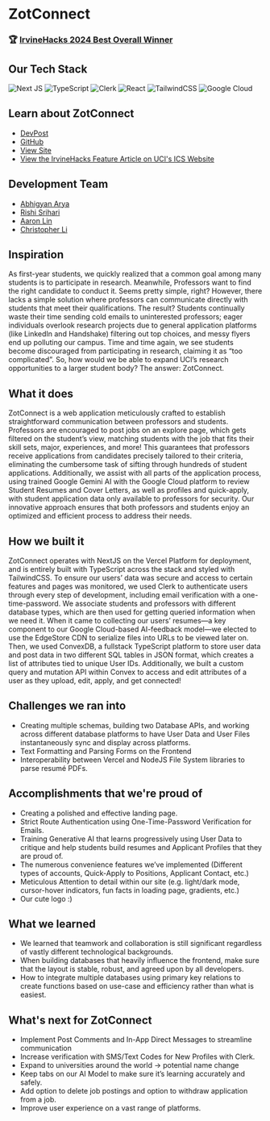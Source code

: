 # ZotConnect

### 🏆 [IrvineHacks 2024 Best Overall Winner](https://devpost.com/software/zotconnect-g6jhme)

## Our Tech Stack

![Next JS](https://img.shields.io/badge/Next-black?style=for-the-badge&logo=next.js&logoColor=white)
![TypeScript](https://img.shields.io/badge/typescript-%23007ACC.svg?style=for-the-badge&logo=typescript&logoColor=white)
![Clerk](https://img.shields.io/static/v1?style=for-the-badge&message=Clerk&color=6C47FF&logo=Clerk&logoColor=FFFFFF&label=)
![React](https://img.shields.io/badge/react-%2320232a.svg?style=for-the-badge&logo=react&logoColor=%2361DAFB)
![TailwindCSS](https://img.shields.io/badge/tailwindcss-%2338B2AC.svg?style=for-the-badge&logo=tailwind-css&logoColor=white)
![Google Cloud](https://img.shields.io/badge/GoogleCloud-%234285F4.svg?style=for-the-badge&logo=google-cloud&logoColor=white)

## Learn about ZotConnect

- [DevPost](https://devpost.com/software/zotconnect-g6jhme)
- [GitHub](https://github.com/abhi-arya1/zotconnect)
- [View Site](https://zotconnect.vercel.app)
- [View the IrvineHacks Feature Article on UCI's ICS Website](https://ics.uci.edu/2024/02/14/13-teams-recognized-at-irvinehacks-2024/)

## Development Team

- [Abhigyan Arya](https://abhiarya.net)
- [Rishi Srihari](https://www.linkedin.com/in/hrishikesh-srihari-3525061a1/)
- [Aaron Lin](https://www.linkedin.com/in/aaronlin592/)
- [Christopher Li](https://www.linkedin.com/in/chrisli191/)

## Inspiration

As first-year students, we quickly realized that a common goal among many students is to participate in research. Meanwhile, Professors want to find the right candidate to conduct it. Seems pretty simple, right? However, there lacks a simple solution where professors can communicate directly with students that meet their qualifications. The result? Students continually waste their time sending cold emails to uninterested professors; eager individuals overlook research projects due to general application platforms (like LinkedIn and Handshake) filtering out top choices, and messy flyers end up polluting our campus. Time and time again, we see students become discouraged from participating in research, claiming it as “too complicated”. So, how would we be able to expand UCI’s research opportunities to a larger student body? The answer: ZotConnect.

## What it does

ZotConnect is a web application meticulously crafted to establish straightforward communication between professors and students. Professors are encouraged to post jobs on an explore page, which gets filtered on the student’s view, matching students with the job that fits their skill sets, major, experiences, and more! This guarantees that professors receive applications from candidates precisely tailored to their criteria, eliminating the cumbersome task of sifting through hundreds of student applications. Additionally, we assist with all parts of the application process, using trained Google Gemini AI with the Google Cloud platform to review Student Resumes and Cover Letters, as well as profiles and quick-apply, with student application data only available to professors for security. Our innovative approach ensures that both professors and students enjoy an optimized and efficient process to address their needs.

## How we built it

ZotConnect operates with NextJS on the Vercel Platform for deployment, and is entirely built with TypeScript across the stack and styled with TailwindCSS. To ensure our users’ data was secure and access to certain features and pages was monitored, we used Clerk to authenticate users through every step of development, including email verification with a one-time-password. We associate students and professors with different database types, which are then used for getting queried information when we need it. When it came to collecting our users’ resumes—a key component to our Google Cloud-based AI-feedback model—we elected to use the EdgeStore CDN to serialize files into URLs to be viewed later on. Then, we used ConvexDB, a fullstack TypeScript platform to store user data and post data in two different SQL tables in JSON format, which creates a list of attributes tied to unique User IDs. Additionally, we built a custom query and mutation API within Convex to access and edit attributes of a user as they upload, edit, apply, and get connected!

## Challenges we ran into

- Creating multiple schemas, building two Database APIs, and working across different database platforms to have User Data and User Files instantaneously sync and display across platforms.
- Text Formatting and Parsing Forms on the Frontend
- Interoperability between Vercel and NodeJS File System libraries to parse resumé PDFs.

## Accomplishments that we're proud of

- Creating a polished and effective landing page.
- Strict Route Authentication using One-Time-Password Verification for Emails.
- Training Generative AI that learns progressively using User Data to critique and help students build resumes and Applicant Profiles that they are proud of.
- The numerous convenience features we’ve implemented (Different types of accounts, Quick-Apply to Positions, Applicant Contact, etc.)
- Meticulous Attention to detail within our site (e.g. light/dark mode, cursor-hover indicators, fun facts in loading page, gradients, etc.)
- Our cute logo :)

## What we learned

- We learned that teamwork and collaboration is still significant regardless of vastly different technological backgrounds.
- When building databases that heavily influence the frontend, make sure that the layout is stable, robust, and agreed upon by all developers.
- How to integrate multiple databases using primary key relations to create functions based on use-case and efficiency rather than what is easiest.

## What's next for ZotConnect

- Implement Post Comments and In-App Direct Messages to streamline communication
- Increase verification with SMS/Text Codes for New Profiles with Clerk.
- Expand to universities around the world → potential name change
- Keep tabs on our AI Model to make sure it’s learning accurately and safely.
- Add option to delete job postings and option to withdraw application from a job.
- Improve user experience on a vast range of platforms.
